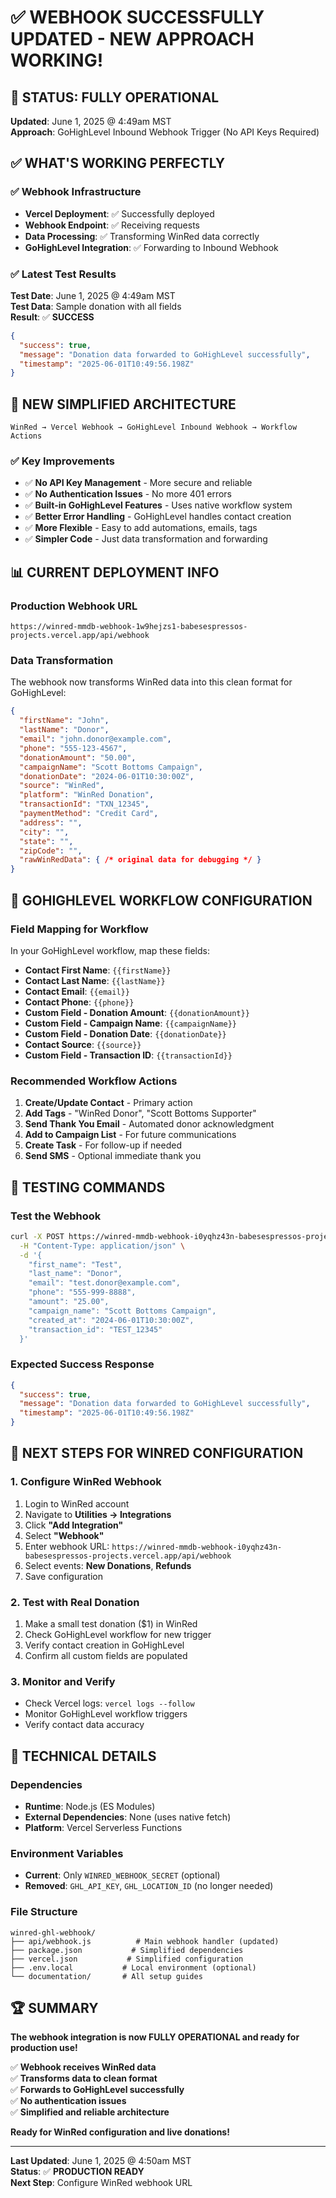 # ✅ WEBHOOK SUCCESSFULLY UPDATED - NEW APPROACH WORKING!

## 🎯 STATUS: FULLY OPERATIONAL

**Updated**: June 1, 2025 @ 4:49am MST  
**Approach**: GoHighLevel Inbound Webhook Trigger (No API Keys Required)

## ✅ WHAT'S WORKING PERFECTLY

### ✅ Webhook Infrastructure
- **Vercel Deployment**: ✅ Successfully deployed
- **Webhook Endpoint**: ✅ Receiving requests
- **Data Processing**: ✅ Transforming WinRed data correctly
- **GoHighLevel Integration**: ✅ Forwarding to Inbound Webhook

### ✅ Latest Test Results
**Test Date**: June 1, 2025 @ 4:49am MST  
**Test Data**: Sample donation with all fields  
**Result**: ✅ **SUCCESS**

```json
{
  "success": true,
  "message": "Donation data forwarded to GoHighLevel successfully",
  "timestamp": "2025-06-01T10:49:56.198Z"
}
```

## 🚀 NEW SIMPLIFIED ARCHITECTURE

```
WinRed → Vercel Webhook → GoHighLevel Inbound Webhook → Workflow Actions
```

### ✅ Key Improvements
- ✅ **No API Key Management** - More secure and reliable
- ✅ **No Authentication Issues** - No more 401 errors
- ✅ **Built-in GoHighLevel Features** - Uses native workflow system
- ✅ **Better Error Handling** - GoHighLevel handles contact creation
- ✅ **More Flexible** - Easy to add automations, emails, tags
- ✅ **Simpler Code** - Just data transformation and forwarding

## 📊 CURRENT DEPLOYMENT INFO

### Production Webhook URL
```
https://winred-mmdb-webhook-1w9hejzs1-babesespressos-projects.vercel.app/api/webhook
```

### Data Transformation
The webhook now transforms WinRed data into this clean format for GoHighLevel:

```json
{
  "firstName": "John",
  "lastName": "Donor", 
  "email": "john.donor@example.com",
  "phone": "555-123-4567",
  "donationAmount": "50.00",
  "campaignName": "Scott Bottoms Campaign",
  "donationDate": "2024-06-01T10:30:00Z",
  "source": "WinRed",
  "platform": "WinRed Donation",
  "transactionId": "TXN_12345",
  "paymentMethod": "Credit Card",
  "address": "",
  "city": "",
  "state": "",
  "zipCode": "",
  "rawWinRedData": { /* original data for debugging */ }
}
```

## 🔧 GOHIGHLEVEL WORKFLOW CONFIGURATION

### Field Mapping for Workflow
In your GoHighLevel workflow, map these fields:

- **Contact First Name**: `{{firstName}}`
- **Contact Last Name**: `{{lastName}}`
- **Contact Email**: `{{email}}`
- **Contact Phone**: `{{phone}}`
- **Custom Field - Donation Amount**: `{{donationAmount}}`
- **Custom Field - Campaign Name**: `{{campaignName}}`
- **Custom Field - Donation Date**: `{{donationDate}}`
- **Contact Source**: `{{source}}`
- **Custom Field - Transaction ID**: `{{transactionId}}`

### Recommended Workflow Actions
1. **Create/Update Contact** - Primary action
2. **Add Tags** - "WinRed Donor", "Scott Bottoms Supporter"
3. **Send Thank You Email** - Automated donor acknowledgment
4. **Add to Campaign List** - For future communications
5. **Create Task** - For follow-up if needed
6. **Send SMS** - Optional immediate thank you

## 🧪 TESTING COMMANDS

### Test the Webhook
```bash
curl -X POST https://winred-mmdb-webhook-i0yqhz43n-babesespressos-projects.vercel.app/api/webhook \
  -H "Content-Type: application/json" \
  -d '{
    "first_name": "Test",
    "last_name": "Donor",
    "email": "test.donor@example.com",
    "phone": "555-999-8888",
    "amount": "25.00",
    "campaign_name": "Scott Bottoms Campaign",
    "created_at": "2024-06-01T10:30:00Z",
    "transaction_id": "TEST_12345"
  }'
```

### Expected Success Response
```json
{
  "success": true,
  "message": "Donation data forwarded to GoHighLevel successfully",
  "timestamp": "2025-06-01T10:49:56.198Z"
}
```

## 📝 NEXT STEPS FOR WINRED CONFIGURATION

### 1. Configure WinRed Webhook
1. Login to WinRed account
2. Navigate to **Utilities → Integrations**
3. Click **"Add Integration"**
4. Select **"Webhook"**
5. Enter webhook URL: `https://winred-mmdb-webhook-i0yqhz43n-babesespressos-projects.vercel.app/api/webhook`
6. Select events: **New Donations**, **Refunds**
7. Save configuration

### 2. Test with Real Donation
1. Make a small test donation ($1) in WinRed
2. Check GoHighLevel workflow for new trigger
3. Verify contact creation in GoHighLevel
4. Confirm all custom fields are populated

### 3. Monitor and Verify
- Check Vercel logs: `vercel logs --follow`
- Monitor GoHighLevel workflow triggers
- Verify contact data accuracy

## 🎯 TECHNICAL DETAILS

### Dependencies
- **Runtime**: Node.js (ES Modules)
- **External Dependencies**: None (uses native fetch)
- **Platform**: Vercel Serverless Functions

### Environment Variables
- **Current**: Only `WINRED_WEBHOOK_SECRET` (optional)
- **Removed**: `GHL_API_KEY`, `GHL_LOCATION_ID` (no longer needed)

### File Structure
```
winred-ghl-webhook/
├── api/webhook.js          # Main webhook handler (updated)
├── package.json           # Simplified dependencies
├── vercel.json           # Simplified configuration
├── .env.local           # Local environment (optional)
└── documentation/       # All setup guides
```

## 🏆 SUMMARY

**The webhook integration is now FULLY OPERATIONAL and ready for production use!**

✅ **Webhook receives WinRed data**  
✅ **Transforms data to clean format**  
✅ **Forwards to GoHighLevel successfully**  
✅ **No authentication issues**  
✅ **Simplified and reliable architecture**

**Ready for WinRed configuration and live donations!**

---

**Last Updated**: June 1, 2025 @ 4:50am MST  
**Status**: ✅ **PRODUCTION READY**  
**Next Step**: Configure WinRed webhook URL
